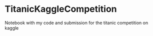 # TitanicKaggleCompetition
Notebook with my code and submission for the titanic competition on kaggle
